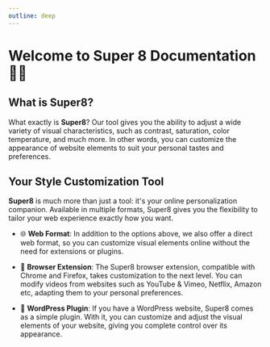 ```yaml
---
outline: deep
---
```


# Welcome to Super 8 Documentation 🎥🎨

## What is Super8?

What exactly is **Super8**? Our tool gives you the ability to adjust a wide variety of visual characteristics, such as contrast, saturation, color temperature, and much more. In other words, you can customize the appearance of website elements to suit your personal tastes and preferences.

## Your Style Customization Tool

**Super8** is much more than just a tool: it's your online personalization companion. Available in multiple formats, Super8 gives you the flexibility to tailor your web experience exactly how you want.

- 🌐 **Web Format**: In addition to the options above, we also offer a direct web format, so you can customize visual elements online without the need for extensions or plugins.

- 🧩 **Browser Extension**: The Super8 browser extension, compatible with Chrome and Firefox, takes customization to the next level. You can modify videos from websites such as YouTube & Vimeo, Netflix, Amazon etc, adapting them to your personal preferences.

- 🔌 **WordPress Plugin**: If you have a WordPress website, Super8 comes as a simple plugin. With it, you can customize and adjust the visual elements of your website, giving you complete control over its appearance.

<!-- ---
# https://vitepress.dev/reference/default-theme-home-page

layout: home
pageClass: pigeon-home

hero:
  name: "Super8 Documentation"

  # text: "A Super8 Documentation site by PigeonPosse"

  tagline: Documentation for <b><i><a href="https://super8.pigeonposse.com" target="_blank">Super8</a></i></b> by <i><a href="https://pigeonposse.com" target="_blank">PigeonPosse</a></i>
  actions:
    - theme: brand
      text: Web
      link: https://super8.pigeonposse.com
    - theme: alt
      text: Download Extension
      link: https://chrome.google.com/webstore/detail/stylegpt/khoggafmiibmeihpkpbkllkkdfhmokoj
    - theme: alt
      text: Documentation
      link: /what-is-super8
  image:
    src: /images/logo.png
    alt: Super8

features:

  - title: What is super 8?
    icon: 🎥
    details: Add styles to web videos easy and fast ✨.
    link: /what-is-super8
  - title: Installation
    details: Install ouer browser extension or wordpress plugin.
    icon: 🔑
    link: /getting-started
  - title: Guide
    details: Learn how to use Super8.
    icon: 📙
    link: /guide-filters
  - title: History
    details: Read the reason of this project.
    icon: 📖
    link: /history

---

 -->